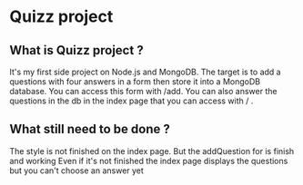 # Quizz project

## What is Quizz project ?

It's my first side project on Node.js and MongoDB.
The target is to add a questions with four answers in a form then store it into a MongoDB database.
You can access this form with /add.
You can also answer the questions in the db in the index page that you can access with / .

## What still need to be done ?

The style is not finished on the index page. But the addQuestion for is finish and working
Even if it's not finished the index page displays the questions but you can't choose an answer yet
